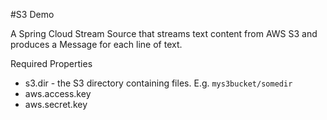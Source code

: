 #S3 Demo

A Spring Cloud Stream Source that streams text content from AWS S3 and produces a Message for each line of text. 

Required Properties

* s3.dir - the S3 directory containing files.  E.g. `mys3bucket/somedir`
* aws.access.key 
* aws.secret.key




